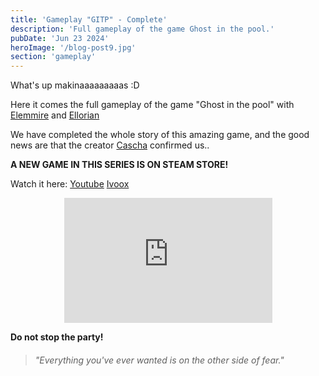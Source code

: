 ```yaml
---
title: 'Gameplay "GITP" - Complete'
description: 'Full gameplay of the game Ghost in the pool.'
pubDate: 'Jun 23 2024'
heroImage: '/blog-post9.jpg'
section: 'gameplay'
---
```


What's up makinaaaaaaaaas :D

Here it comes the full gameplay of the game "Ghost in the pool" with <a href="https://www.instagram.com/elemmire1988?utm_source=qr&igsh=MWgwcm84ZmxwaDVmYQ%3D%3D" target="_blank">Elemmire</a> and <a href="https://www.ellorian.es" target="_blank">Ellorian</a> 

We have completed the whole story of this amazing game, and the good news are that the creator <a href="https://www.cascha-games.com" target="_blank">Cascha</a> confirmed us..  

**A NEW GAME IN THIS SERIES IS ON STEAM STORE!**

Watch it here:
<a href="https://www.youtube.com/watch?v=GiHhuTIcsM0" target="_blank">Youtube</a>
<a href="https://go.ivoox.com/rf/130715917" target="_blank">Ivoox</a>

<p align="center">
    <iframe width="66%" height="200vh" src="https://www.youtube.com/embed/GiHhuTIcsM0?si=RFCAZjGY1z-wUXfd" title="YouTube video player" frameborder="0" allow="accelerometer; autoplay; clipboard-write; encrypted-media; gyroscope; picture-in-picture; web-share" referrerpolicy="strict-origin-when-cross-origin" allowfullscreen></iframe>
</p>

**Do not stop the party!**

> ###### "Everything you've ever wanted is on the other side of fear."


